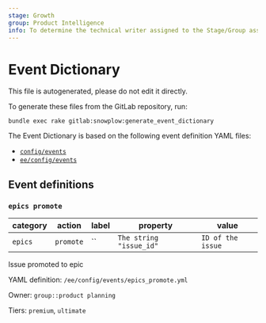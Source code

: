 ```yaml
---
stage: Growth
group: Product Intelligence
info: To determine the technical writer assigned to the Stage/Group associated with this page, see https://about.gitlab.com/handbook/engineering/ux/technical-writing/#designated-technical-writers
---
```


<!---
  This documentation is auto generated by a script.

  Please do not edit this file directly, check generate_event_dictionary task on lib/tasks/gitlab/snowplow.rake.
--->

<!-- vale gitlab.Spelling = NO -->

# Event Dictionary

This file is autogenerated, please do not edit it directly.

To generate these files from the GitLab repository, run:

```shell
bundle exec rake gitlab:snowplow:generate_event_dictionary
```

The Event Dictionary is based on the following event definition YAML files:

- [`config/events`](https://gitlab.com/gitlab-org/gitlab/-/tree/f9a404301ca22d038e7b9a9eb08d9c1bbd6c4d84/config/events)
- [`ee/config/events`](https://gitlab.com/gitlab-org/gitlab/-/tree/f9a404301ca22d038e7b9a9eb08d9c1bbd6c4d84/ee/config/events)

## Event definitions

### `epics promote`

| category | action | label | property | value |
|---|---|---|---|---|
| `epics` | `promote` | `` | `The string "issue_id"` | `ID of the issue` |

Issue promoted to epic

YAML definition: `/ee/config/events/epics_promote.yml`

Owner: `group::product planning`

Tiers: `premium`, `ultimate`
